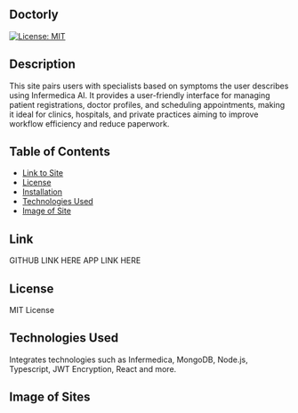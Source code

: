 ## Doctorly
[![License: MIT](https://img.shields.io/badge/License-MIT-red.svg)](https://opensource.org/licenses/MIT)

## Description 
This site pairs users with specialists based on symptoms the user describes using Infermedica AI. It provides a user-friendly interface for managing patient registrations, doctor profiles, and scheduling appointments, making it ideal for clinics, hospitals, and private practices aiming to improve workflow efficiency and reduce paperwork.

## Table of Contents
- [Link to Site](#link)
- [License](#license)
- [Installation](#installation)
- [Technologies Used](#technologies-used)
- [Image of Site](#image-of-site)

## Link
GITHUB LINK HERE
APP LINK HERE

## License

MIT License

## Technologies Used
Integrates technologies such as Infermedica, MongoDB, Node.js, Typescript, JWT Encryption, React and more. 

## Image of Sites





    
